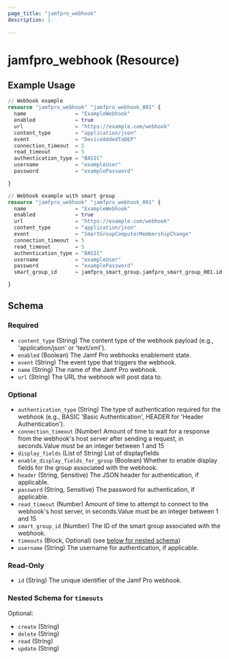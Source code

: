 ```yaml
---
page_title: "jamfpro_webhook"
description: |-
  
---
```


# jamfpro_webhook (Resource)


## Example Usage
```terraform
// Webhook example
resource "jamfpro_webhook" "jamfpro_webhook_001" {
  name                = "ExampleWebhook"
  enabled             = true
  url                 = "https://example.com/webhook"
  content_type        = "application/json"
  event               = "DeviceAddedToDEP"
  connection_timeout  = 5
  read_timeout        = 5
  authentication_type = "BASIC"
  username            = "exampleUser"
  password            = "examplePassword"

}

// Webhook example with smart group
resource "jamfpro_webhook" "jamfpro_webhook_001" {
  name                = "ExampleWebhook"
  enabled             = true
  url                 = "https://example.com/webhook"
  content_type        = "application/json"
  event               = "SmartGroupComputerMembershipChange"
  connection_timeout  = 5
  read_timeout        = 5
  authentication_type = "BASIC"
  username            = "exampleUser"
  password            = "examplePassword"
  smart_group_id      = jamfpro_smart_group.jamfpro_smart_group_001.id

}
```

<!-- schema generated by tfplugindocs -->
## Schema

### Required

- `content_type` (String) The content type of the webhook payload (e.g., 'application/json' or 'text/xml').
- `enabled` (Boolean) The Jamf Pro webhooks enablement state.
- `event` (String) The event type that triggers the webhook.
- `name` (String) The name of the Jamf Pro webhook.
- `url` (String) The URL the webhook will post data to.

### Optional

- `authentication_type` (String) The type of authentication required for the webhook (e.g., BASIC 'Basic Authentication', HEADER for 'Header Authentication').
- `connection_timeout` (Number) Amount of time to wait for a response from the webhook's host server after sending a request, in seconds.Value must be an integer between 1 and 15
- `display_fields` (List of String) List of displayfields
- `enable_display_fields_for_group` (Boolean) Whether to enable display fields for the group associated with the webhook.
- `header` (String, Sensitive) The JSON header for authentication, if applicable.
- `password` (String, Sensitive) The password for authentication, if applicable.
- `read_timeout` (Number) Amount of time to attempt to connect to the webhook's host server, in seconds.Value must be an integer between 1 and 15
- `smart_group_id` (Number) The ID of the smart group associated with the webhook.
- `timeouts` (Block, Optional) (see [below for nested schema](#nestedblock--timeouts))
- `username` (String) The username for authentication, if applicable.

### Read-Only

- `id` (String) The unique identifier of the Jamf Pro webhook.

<a id="nestedblock--timeouts"></a>
### Nested Schema for `timeouts`

Optional:

- `create` (String)
- `delete` (String)
- `read` (String)
- `update` (String)